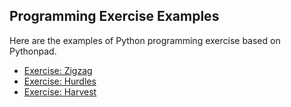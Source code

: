## Programming Exercise Examples

Here are the examples of Python programming exercise based on Pythonpad.

- [Exercise: Zigzag](/docs/exercise-zigzag.html)
- [Exercise: Hurdles](/docs/exercise-hurdles.html)
- [Exercise: Harvest](/docs/exercise-harvest.html)